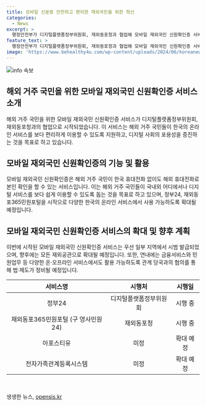```yaml
---
title: 모바일 신분증 안전하고 편리한 재외국민을 위한 혁신
categories:
  - News
excerpt: >
  행정안전부가 디지털플랫폼정부위원회, 재외동포청과 협업해 모바일 재외국민 신원확인증 서비스를 시작한다. 이 서비스를 통해 해외에 거주하는 국민도 한국 휴대전화 없이 해외 휴대전화로 본인확인이 가능해진다. 정부는 이를 통해 디지털 사각지대를 해소하고, 포용적 디지털 사회를 구현할 계획이며, 연내 다양한 서비스로 확대할 예정이다. 
feature_text: >
  행정안전부가 디지털플랫폼정부위원회, 재외동포청과 협업해 모바일 재외국민 신원확인증 서비스를 시작한다. 이 서비스를 통해 해외에 거주하는 국민도 한국 휴대전화 없이 해외 휴대전화로 본인확인이 가능해진다. 정부는 이를 통해 디지털 사각지대를 해소하고, 포용적 디지털 사회를 구현할 계획이며, 연내 다양한 서비스로 확대할 예정이다. 
image: 'https://www.behealthy4u.com/wp-content/uploads/2024/06/koreanews.jpg'
---
```


<p><img src="https://www.behealthy4u.com/wp-content/uploads/2024/06/koreanews.jpg" alt="info 속보" /></p>

<h2 data-ke-size="size26">해외 거주 국민을 위한 모바일 재외국민 신원확인증 서비스 소개</h2>

<p data-ke-size="size16">해외 거주 국민을 위한 모바일 재외국민 신원확인증 서비스가 디지털플랫폼정부위원회, 재외동포청과의 협업으로 시작되었습니다. 이 서비스는 해외 거주 국민들이 한국의 온라인 서비스를 보다 편리하게 이용할 수 있도록 지원하고, 디지털 사회의 포용성을 증진하는 것을 목표로 하고 있습니다.</p>

<h2 data-ke-size="size26">모바일 재외국민 신원확인증의 기능 및 활용</h2>

<p data-ke-size="size16">모바일 재외국민 신원확인증은 해외 거주 국민이 한국 휴대전화 없이도 해외 휴대전화로 본인 확인을 할 수 있는 서비스입니다. 이는 해외 거주 국민들이 국내외 어디에서나 디지털 서비스를 보다 쉽게 이용할 수 있도록 돕는 것을 목표로 하고 있으며, 정부24, 재외동포365민원포털을 시작으로 다양한 한국의 온라인 서비스에서 사용 가능하도록 확대될 예정입니다.</p>

<h2 data-ke-size="size26">모바일 재외국민 신원확인증 서비스의 확대 및 향후 계획</h2>

<p data-ke-size="size16">이번에 시작된 모바일 재외국민 신원확인증 서비스는 우선 일부 지역에서 시범 발급되었으며, 향후에는 모든 재외공관으로 확대될 예정입니다. 또한, 연내에는 금융서비스와 민원업무 등 다양한 온·오프라인 서비스에서도 활용 가능하도록 관계 당국과의 협의를 통해 법·제도가 정비될 예정입니다.</p>

<table>
    <thead>
        <tr>
            <th style="text-align: center;">서비스명</th>
            <th style="text-align: center;">시행처</th>
            <th style="text-align: center;">시행일</th>
        </tr>
    </thead>
    <tbody>
        <tr>
            <td style="text-align: center;">정부24</td>
            <td style="text-align: center;">디지털플랫폼정부위원회</td>
            <td style="text-align: center;">시행 중</td>
        </tr>
        <tr>
            <td style="text-align: center;">재외동포365민원포털 (구 영사민원24)</td>
            <td style="text-align: center;">재외동포청</td>
            <td style="text-align: center;">시행 중</td>
        </tr>
        <tr>
            <td style="text-align: center;">아포스티유</td>
            <td style="text-align: center;">미정</td>
            <td style="text-align: center;">확대 예정</td>
        </tr>
        <tr>
            <td style="text-align: center;">전자가족관계등록시스템</td>
            <td style="text-align: center;">미정</td>
            <td style="text-align: center;">확대 예정</td>
        </tr>
    </tbody>
</table>

<p data-ke-size="size16">&nbsp;</p>
생생한 뉴스, <a href="https://opensis.kr" rel="dofollow">opensis.kr</a>


